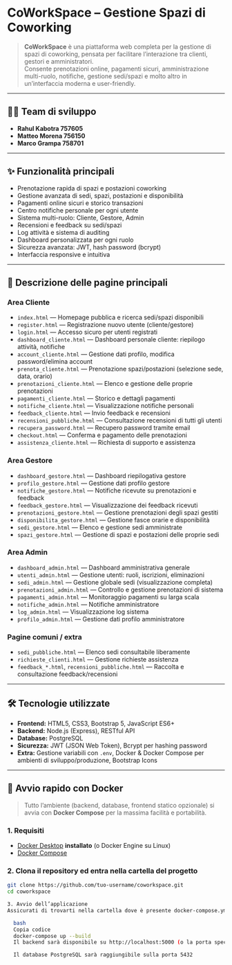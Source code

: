 # CoWorkSpace – Gestione Spazi di Coworking

> **CoWorkSpace** è una piattaforma web completa per la gestione di spazi di coworking, pensata per facilitare l’interazione tra clienti, gestori e amministratori.  
> Consente prenotazioni online, pagamenti sicuri, amministrazione multi-ruolo, notifiche, gestione sedi/spazi e molto altro in un’interfaccia moderna e user-friendly.

---

## 👨‍💻 Team di sviluppo

- **Rahul Kabotra 757605** 
- **Matteo Morena 756150**
- **Marco Grampa 758701** 

---

## ✨ Funzionalità principali

- Prenotazione rapida di spazi e postazioni coworking
- Gestione avanzata di sedi, spazi, postazioni e disponibilità
- Pagamenti online sicuri e storico transazioni
- Centro notifiche personale per ogni utente
- Sistema multi-ruolo: Cliente, Gestore, Admin
- Recensioni e feedback su sedi/spazi
- Log attività e sistema di auditing
- Dashboard personalizzata per ogni ruolo
- Sicurezza avanzata: JWT, hash password (bcrypt)
- Interfaccia responsive e intuitiva

---

## 📄 Descrizione delle pagine principali

### **Area Cliente**
- `index.html` — Homepage pubblica e ricerca sedi/spazi disponibili  
- `register.html` — Registrazione nuovo utente (cliente/gestore)  
- `login.html` — Accesso sicuro per utenti registrati  
- `dashboard_cliente.html` — Dashboard personale cliente: riepilogo attività, notifiche  
- `account_cliente.html` — Gestione dati profilo, modifica password/elimina account  
- `prenota_cliente.html` — Prenotazione spazi/postazioni (selezione sede, data, orario)  
- `prenotazioni_cliente.html` — Elenco e gestione delle proprie prenotazioni  
- `pagamenti_cliente.html` — Storico e dettagli pagamenti  
- `notifiche_cliente.html` — Visualizzazione notifiche personali  
- `feedback_cliente.html` — Invio feedback e recensioni  
- `recensioni_pubbliche.html` — Consultazione recensioni di tutti gli utenti  
- `recupera_password.html` — Recupero password tramite email  
- `checkout.html` — Conferma e pagamento delle prenotazioni  
- `assistenza_cliente.html` — Richiesta di supporto e assistenza

### **Area Gestore**
- `dashboard_gestore.html` — Dashboard riepilogativa gestore  
- `profilo_gestore.html` — Gestione dati profilo gestore  
- `notifiche_gestore.html` — Notifiche ricevute su prenotazioni e feedback  
- `feedback_gestore.html` — Visualizzazione dei feedback ricevuti  
- `prenotazioni_gestore.html` — Gestione prenotazioni degli spazi gestiti  
- `disponibilita_gestore.html` — Gestione fasce orarie e disponibilità  
- `sedi_gestore.html` — Elenco e gestione sedi amministrate  
- `spazi_gestore.html` — Gestione di spazi e postazioni delle proprie sedi

### **Area Admin**
- `dashboard_admin.html` — Dashboard amministrativa generale  
- `utenti_admin.html` — Gestione utenti: ruoli, iscrizioni, eliminazioni  
- `sedi_admin.html` — Gestione globale sedi (visualizzazione completa)  
- `prenotazioni_admin.html` — Controllo e gestione prenotazioni di sistema  
- `pagamenti_admin.html` — Monitoraggio pagamenti su larga scala  
- `notifiche_admin.html` — Notifiche amministratore  
- `log_admin.html` — Visualizzazione log sistema  
- `profilo_admin.html` — Gestione dati profilo amministratore

### **Pagine comuni / extra**
- `sedi_pubbliche.html` — Elenco sedi consultabile liberamente  
- `richieste_clienti.html` — Gestione richieste assistenza  
- `feedback_*.html`, `recensioni_pubbliche.html` — Raccolta e consultazione feedback/recensioni

---

## 🛠️ Tecnologie utilizzate

- **Frontend:** HTML5, CSS3, Bootstrap 5, JavaScript ES6+
- **Backend:** Node.js (Express), RESTful API
- **Database:** PostgreSQL
- **Sicurezza:** JWT (JSON Web Token), Bcrypt per hashing password
- **Extra:** Gestione variabili con `.env`, Docker & Docker Compose per ambienti di sviluppo/produzione, Bootstrap Icons

---

## 🐳 Avvio rapido con Docker

> Tutto l’ambiente (backend, database, frontend statico opzionale) si avvia con **Docker Compose** per la massima facilità e portabilità.

### 1. Requisiti

- [Docker Desktop](https://www.docker.com/products/docker-desktop/) **installato** (o Docker Engine su Linux)
- [Docker Compose](https://docs.docker.com/compose/)

### 2. Clona il repository ed entra nella cartella del progetto

```bash
git clone https://github.com/tuo-username/coworkspace.git
cd coworkspace

3. Avvio dell’applicazione
Assicurati di trovarti nella cartella dove è presente docker-compose.yml e lancia:

  bash
  Copia codice
  docker-compose up --build
  Il backend sarà disponibile su http://localhost:5000 (o la porta specificata)

  Il database PostgreSQL sarà raggiungibile sulla porta 5432